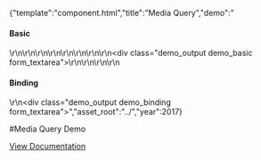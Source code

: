 {"template":"component.html","title":"Media Query","demo":"<h4>Basic</h4>\r\n\r\n<!-- START: FIRSTDEMO -->\r\n\r\n<style>\r\n  .demo_output { margin: 20px 0; }\r\n  .demo_output span { display: inline-block; width: 90px; }\r\n  .demo_output p { margin: 0 0 20px; }\r\n  .demo_output p:first-child { font-weight: 600; }\r\n</style>\r\n\r\n<script>\r\n  Formstone.Ready(function() {\r\n    $(window).on(\"mqchange.mediaquery\", logChange);\r\n\r\n    if (!$.mediaquery(\"state\")) {\r\n      $.mediaquery({\r\n        minWidth     : [ 320, 500, 740, 980, 1220 ],\r\n        maxWidth     : [ 1220, 980, 740, 500, 320 ],\r\n        minHeight    : [ 400, 800 ],\r\n        maxHeight    : [ 800, 400 ]\r\n      });\r\n    } else {\r\n      logChange({}, $.mediaquery(\"state\"));\r\n    }\r\n\r\n    $.mediaquery(\"bind\", \"demo\", \"(min-width: 740px)\", {\r\n      enter: logBind,\r\n      leave: logBind\r\n    });\r\n\r\n  });\r\n\r\n  function logChange(e, state) {\r\n    var html = \"\";\r\n    html += \"<p><span>Change:</span><span>MinWidth:</span>\" + state.minWidth + \"<br>\";\r\n    html += \"<span></span><span>MaxWidth:</span>\"+ state.maxWidth + \"<br>\";\r\n    html += \"<span></span><span>MinHeight:</span>\"+ state.minHeight + \"<br>\";\r\n    html += \"<span></span><span>MaxHeight:</span>\"+ state.maxHeight + \"</p>\";\r\n\r\n    $(\".demo_basic\").prepend(html);\r\n  }\r\n\r\n  function logBind() {\r\n    var mql = this,\r\n      type = mql.matches ? \"Enter\" : \"Leave\"\r\n      html = \"<p><span>\" + type + \":</span>\" + mql.media + \"<br>\";\r\n\r\n    $(\".demo_binding\").prepend(html);\r\n  }\r\n</script>\r\n\r\n<div class=\"demo_output demo_basic form_textarea\"></div>\r\n\r\n<!-- END: FIRSTDEMO -->\r\n\r\n<h4>Binding</h2>\r\n<div class=\"demo_output demo_binding form_textarea\"></div>","asset_root":"../","year":2017}

 #Media Query Demo
<p class="back_link"><a href="https://formstone.it/components/mediaquery">View Documentation</a></p>